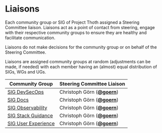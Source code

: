 <!---
This is an autogenerated file!

Please do not edit this file directly, but instead make changes to the
sigs.yaml file in the project root.

To understand how this file is generated, see https://git.k8s.io/community/generator/README.md

for Thoth we use `podman run --rm -e WHAT -e GO111MODULE=on -e GOPROXY -v $(pwd):/go/src/app:Z golang:1.12 make -C /go/src/app generate`

--->

# Liaisons

Each community group or SIG of Project Thoth assigned a Steering Committee
liaison. Liaisons act as a point of contact from steering, engage with
their respective community groups to ensure they are healthy and
facilitate communication.

Liaisons do not make decisions for the community group or on behalf of
the Steering Committee.

Liaisons are assigned community groups at random (adjustments can be
made, if needed) with each member having an (almost) equal distribution
of SIGs, WGs and UGs.

| Community Group            | Steering Committee Liaison |
| -------------------------- | -------------------------- |
| [SIG DevSecOps](sig-devsecops/README.md) | Christoph Görn (**[@goern](https://github.com/goern)**) |
| [SIG Docs](sig-docs/README.md) | Christoph Görn (**[@goern](https://github.com/goern)**) |
| [SIG Observability](sig-observability/README.md) | Christoph Görn (**[@goern](https://github.com/goern)**) |
| [SIG Stack Guidance](sig-stack-guidance/README.md) | Christoph Görn (**[@goern](https://github.com/goern)**) |
| [SIG User Experience](sig-user-experience/README.md) | Christoph Görn (**[@goern](https://github.com/goern)**) |
<!-- BEGIN CUSTOM CONTENT -->

<!-- END CUSTOM CONTENT -->
